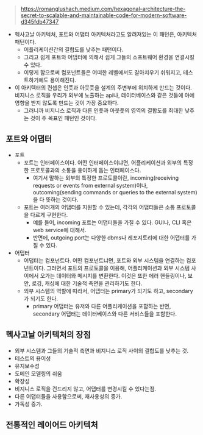 > https://romanglushach.medium.com/hexagonal-architecture-the-secret-to-scalable-and-maintainable-code-for-modern-software-d345fdb47347

- 헥사고날 아키텍처, 포트와 어댑터 아키텍처라고도 알려져있는 이 패턴은, 아키텍처 패턴이다.
  - 어플리케이션간의 결합도를 낮추는 패턴이다.
  - 그리고 쉽게 포트와 어댑터에 의해서 쉽게 그들의 소프트웨어 환경을 연결시킬 수 있다.
  - 이렇게 함으로써 컴포넌트들은 어떠한 레벨에서도 갈아치우기 쉬워지고, 테스트하기에도 용이해진다.
- 이 아키텍터의 컨셉은 인풋과 아웃풋을 설계의 주변부에 위치하게 만드는 것이다. 비지니스 로직을 우리가 외부에 노출하는 api나, 데이터베이스와 같은 것들에 아예 영향을 받지 않도록 만드는 것이 가장 중요하다.
  - 그러니까 비지니스 로직과 다른 인풋과 아웃풋의 영역의 결합도를 최대한 낮추는 것이 주 목표인 패턴인 것이다.

## 포트와 어댑터

- 포트
  - 포트는 인터페이스이다. 어떤 인터페이스이냐면, 어플리케이션과 외부의 특정한 프로토콜과의 소통을 용이하게 돕는 인터페이스다.
    - 여기서 말하는 외부의 특정한 프로토콜이란, incoming(receiving requests or events from external system)이나, outcoming(sending commands or queries to the external system)을 다 뜻하는 것이다.
  - 포트는 여러개의 어댑터를 지원할 수 있는데, 각각의 어댑터들은 소통 프로토콜을 다르게 구현한다.
    - 예를 들어, incoming 포트는 어댑터들을 가질 수 있다. GUI나, CLI 혹은 web service에 대해서.
    - 반면에, outgoing port는 다양한 dbms나 레포지토리에 대한 어댑터를 가질 수 있다.
- 어댑터
  - 어댑터는 컴포넌트다. 어떤 컴포넌트냐면, 포트와 외부 시스템을 연결하는 컴포넌트이다. 그러면서 포트의 프로토콜을 이용해, 어플리케이션과 외부 시스템 사이에서 오가는 데이터와 메시지를 변환한다. 이것은 또한 에러 핸들링이나, 보안, 로깅, 캐싱에 대한 기술적 측면을 관리하기도 한다.
  - 외부 시스템의 역할에 따라서, 어댑터는 primary가 되기도 하고, secondary가 되기도 한다.
    - primary 어댑터는 유저와 다른 어플리케이션을 포함하는 반면, secondary 어댑터는 데이터베이스와 다른 서비스들을 포함한다.

## 헥사고날 아키텍처의 장점

- 외부 시스템과 그들의 기술적 측면과 비지니스 로직 사이의 결합도를 낮추는 것.
- 테스트의 용이성
- 유지보수성
- 도메인 모델링의 쉬움
- 확장성
- 비지니스 로직을 건드리지 않고, 어댑터를 변경시킬 수 있다는점.
- 다른 어댑터들을 사용함으로써, 재사용성의 증가.
- 가독성 증가.

## 전통적인 레이어드 아키텍처
